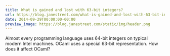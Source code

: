 ```yaml
---
title: What is gained and lost with 63-bit integers?
url: https://blog.janestreet.com/what-is-gained-and-lost-with-63-bit-integers/
date: 2014-09-29T00:00:00-00:00
preview_image: https://blog.janestreet.com/static/img/header.png
---
```


<p>Almost every programming language uses 64-bit integers on typical modern Intel
machines. OCaml uses a special 63-bit representation. How does it affect OCaml?</p>
